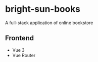 # bright-sun-books

A full-stack application of online bookstore

## Frontend

- Vue 3
- Vue Router

